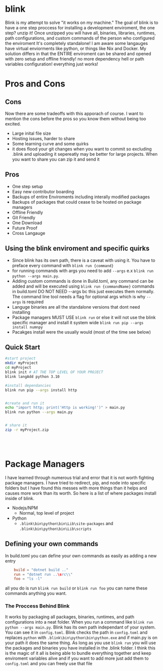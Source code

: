 # blink



Blink is my attempt to solve "it works on my machine." The goal of blink is to have a one step proccess for installing a development enviroment, the one step? unzip it! Once unzipped you will have all, binaries, libraries, runtimes, path configurations, and custom commands of the person who configured the enviroment It's completely standalone! I am aware some langauges have virtual enviorments like python, or things like Nix and Docker. My solution differs in that the ENTIRE enviroment can be shared and opened with zero setup and offline friendly! no more dependency hell or path variables configuration! everything just works!

# Pros and Cons
## Cons
Now there are some tradeoffs with this apporach of course. I want to mention the cons before the pros so you know them without being too excited.
- Large inital file size
- Hosting issues, harder to share
- Some learning curve and some quirks
- it does flood your git changes when you want to commit so excluding .blink and uploading it sepereatly may be better for large projects. When you want to share you can zip it and send it

## Pros
- One step setup
- Easy new contributor boarding
- Backups of entire Enviroments including interally modified packages
- Backups of packages that could cease to be hosted on package managers
- Offline Friendly
- Git Friendly
- One Download
- Future Proof
- Cross Langauge



## Using the blink enviroment and specific quirks
- Since blink has its own path, there is a caveat with using it. You have to preface every command with `blink run {command}`
- for running commands with args you need to add `--args` e.x `blink run python --args main.py`.
- Adding custom commands is done in Build.toml, any command can be added and will be executed using `blink run {commandName}` commands in build.toml DO NOT NEED --args bc this just executes them normally. The command line tool needs a flag for optional args which is why `--args` is required
- Languge binaries are all the standalone versions that dont need installing
- Package managers MUST USE `blink run` or else it will not use the blink specific manager and install it system wide `blink run pip --args install numnpy`
- Pacakges install were the usually would (most of the time see below)

## Quick Start
```bash
#start project
mkdir myProject
cd myProject
blink init # AT THE TOP LEVEL OF YOUR PROJECT
blink langAdd python 3.10

#install dependancies
blink run pip --args install http


#create and run it
echo "import http; print('Http is working!')" > main.py
blink run python --args main.py


# share it
zip -r myProject.zip
```

<br>
<br>

# Package Managers
I have learned through numerous trial and error that it is not worth fighting package managers. I have tried to redirect, pip, and node into specific folders but I have found this messes with more things than it helps and causes more work than its worth. So here is a list of where packages install inside of blink.

- Nodejs/NPM
  - Normal, top level of project
- Python
    - `.blink\bin\python\bin\Lib\site-packages` and `.blink\bin\python\bin\Lib\scripts`



## Defining your own commands
In build.toml you can define your own commands as easily as adding a new entry 
<br>
```toml
    build = "dotnet build .."
    run = "dotnet run ..\src\\"
    foo = "ls -l"
```
all you do is run `blink run build` or `blink run foo` you can name these commands anything you want.


### The Proccess Behind Blink
It works by packaging all packages, binaries, runtimes, and path configurations into a neat folder. When you run a command like `blink run python --args main.py`. Blink has its own path independant of your system. You can see it in `config.toml`. Blink checks the path in `config.toml` and replaces `python` with `.blink\bin\python\bin\python.exe` and if main.py is on your path it does the same thing. As long as you use `blink run` you will use the packages and binaries you have installed in the .blink folder. I think this is the magic of it all is being able to bundle everything together and keep enviroment variables alive and if you want to add more just add them to `config.toml` and you can freely use that file
